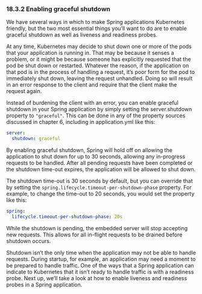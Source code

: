 ### 18.3.2 Enabling graceful shutdown

We have several ways in which to make Spring applications Kubernetes friendly, but the two most essential things you’ll want to do are to enable graceful shutdown as well as liveness and readiness probes.

At any time, Kubernetes may decide to shut down one or more of the pods that your application is running in. That may be because it senses a problem, or it might be because someone has explicitly requested that the pod be shut down or restarted. Whatever the reason, if the application on that pod is in the process of handling a request, it’s poor form for the pod to immediately shut down, leaving the request unhandled. Doing so will result in an error response to the client and require that the client make the request again.

Instead of burdening the client with an error, you can enable graceful shutdown in your Spring application by simply setting the server.shutdown property to `"graceful"`. This can be done in any of the property sources discussed in chapter 6, including in application.yml like this:

```yaml
server:
  shutdown: graceful
```

By enabling graceful shutdown, Spring will hold off on allowing the application to shut down for up to 30 seconds, allowing any in-progress requests to be handled. After all pending requests have been completed or the shutdown time-out expires, the application will be allowed to shut down.

The shutdown time-out is 30 seconds by default, but you can override that by setting the `spring.lifecycle.timeout-per-shutdown-phase` property. For example, to change the time-out to 20 seconds, you would set the property like this:

```yaml
spring:
  lifecycle.timeout-per-shutdown-phase: 20s
```

While the shutdown is pending, the embedded server will stop accepting new requests. This allows for all in-flight requests to be drained before shutdown occurs.

Shutdown isn’t the only time when the application may not be able to handle requests. During startup, for example, an application may need a moment to be prepared to handle traffic. One of the ways that a Spring application can indicate to Kubernetes that it isn’t ready to handle traffic is with a readiness probe. Next up, we’ll take a look at how to enable liveness and readiness probes in a Spring application.